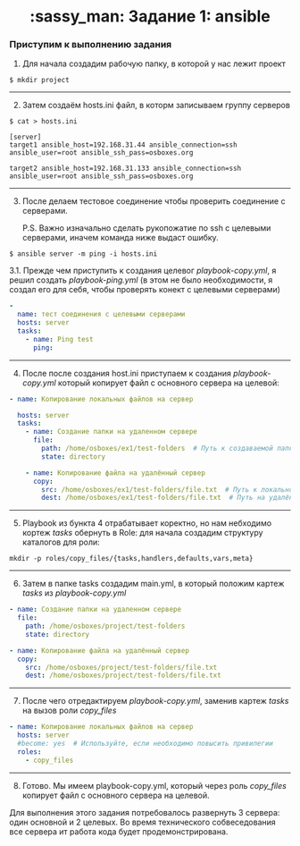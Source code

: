 <h1 align="center">
	:sassy_man: Задание 1: ansible
</h1>

### Приступим к выполнению задания

1. Для начала создадим рабочую папку, в которой у нас лежит проект

```
$ mkdir project 
```
---

2. Затем создаём hosts.ini файл, в которм записываем группу серверов

```
$ cat > hosts.ini 

[server] 
target1 ansible_host=192.168.31.44 ansible_connection=ssh ansible_user=root ansible_ssh_pass=osboxes.org  

target2 ansible_host=192.168.31.133 ansible_connection=ssh ansible_user=root ansible_ssh_pass=osboxes.org 
```
---

3. После делаем тестовое соединение чтобы проверить соединение с серверами.

	P.S. Важно изначально сделать рукопожатие по ssh с целевыми серверами, иначем команда ниже выдаст ошибку.

```
$ ansible server -m ping -i hosts.ini 
```

3.1. Прежде чем приступить к создания целевог _playbook-copy.yml_, я решил создать _playbook-ping.yml_ (в этом не было необходимости, я создал его для себя, чтобы проверять конект с целевыми серверами)

```yaml
-
  name: тест соединения с целевыми серверами
  hosts: server
  tasks:
    - name: Ping test
      ping:

```
---

4. После после создания host.ini приступаем к создания _playbook-copy.yml_ который копирует файл с основного сервера на целевой:

```yaml
- name: Копирование локальных файлов на сервер

  hosts: server
  tasks:
    - name: Создание папки на удаленном сервере
      file:
        path: /home/osboxes/ex1/test-folders  # Путь к создаваемой папке
        state: directory

    - name: Копирование файла на удалённый сервер
      copy:
        src: /home/osboxes/ex1/test-folders/file.txt  # Путь к локальному файлу
        dest: /home/osboxes/ex1/test-folders/file.txt  # Путь на удалённом сервере
```
---

5. Playbook из бункта 4 отрабатывает коректно, но нам небходимо кортеж _tasks_ обернуть в Role: для начала создадим структуру каталогов для роли:

```
mkdir -p roles/copy_files/{tasks,handlers,defaults,vars,meta}
```
---

6. Затем в папке tasks создадим main.yml, в который положим  картеж _tasks_ из _playbook-copy.yml_

```yaml
- name: Создание папки на удаленном сервере
  file:
    path: /home/osboxes/project/test-folders
    state: directory

- name: Копирование файла на удалённый сервер
  copy:
    src: /home/osboxes/project/test-folders/file.txt
    dest: /home/osboxes/project/test-folders/file.txt

```
---

7. После чего отредактируем _playbook-copy.yml_, заменив картеж _tasks_ на вызов роли _copy_files_

```yaml
- name: Копирование локальных файлов на сервер
  hosts: server
  #become: yes  # Используйте, если необходимо повысить привилегии
  roles:
    - copy_files
```
---

8. Готово. Мы имеем playbook-copy.yml, который через роль _copy_files_ копирует файл с основного сервера на целевой.

Для выполнения этого задания потребовалось развернуть 3 сервера: один основной и 2 целевых. Во время технического собвеседования все сервера ит работа кода будет продемонстрирована.